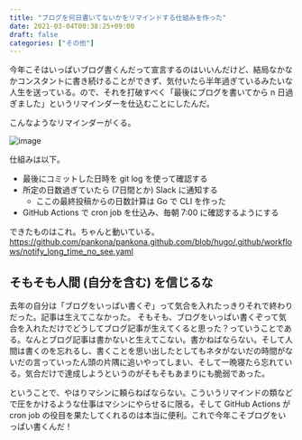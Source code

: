 ```yaml
---
title: "ブログを何日書いてないかをリマインドする仕組みを作った"
date: 2021-03-04T00:38:25+09:00
draft: false
categories: ["その他"]
---
```

           
今年こそはいっぱいブログ書くんだって宣言するのはいいんだけど、結局なかなかコンスタントに書き続けることができず、気付いたら半年過ぎているみたいな人生を送っている。ので、それを打破すべく「最後にブログを書いてから n 日過ぎました」というリマインダーを仕込むことにしたんだ。

<!--more-->

こんなようなリマインダーがくる。

![image](https://user-images.githubusercontent.com/6533008/109830663-0b2ca500-7c82-11eb-8c91-65134940b32c.png?s=10)

仕組みは以下。
- 最後にコミットした日時を git log を使って確認する
- 所定の日数過ぎていたら (7日間とか) Slack に通知する
  - ここの最終投稿からの日数計算は Go で CLI を作った
- GitHub Actions で cron job を仕込み、毎朝 7:00 に確認するようにする

できたものはこれ。ちゃんと動いている。
https://github.com/pankona/pankona.github.com/blob/hugo/.github/workflows/notify_long_time_no_see.yaml

## そもそも人間 (自分を含む) を信じるな

去年の自分は「ブログをいっぱい書くぞ」って気合を入れたっきりそれで終わりだった。記事は生えてこなかった。
そもそも、ブログをいっぱい書くぞって気合を入れただけでどうしてブログ記事が生えてくると思った？っていうことである。なんとブログ記事は書かないと生えてこない。書かねばならない。そして人間は書くのを忘れるし、書くことを思い出したとしてもネタがないだの時間がないだの言っていったん頭の片隅に追いやってしまい、そして一晩寝たら忘れている。気合だけで達成しようというのがそもそもあまりにも脆弱であった。

ということで、やはりマシンに頼らねばならない。こういうリマインドの類などで圧をかけるような仕事はマシンにやらせるに限る。そして GitHub Actions が cron job の役目を果たしてくれるのは本当に便利。これで今年こそブログをいっぱい書くんだ！

